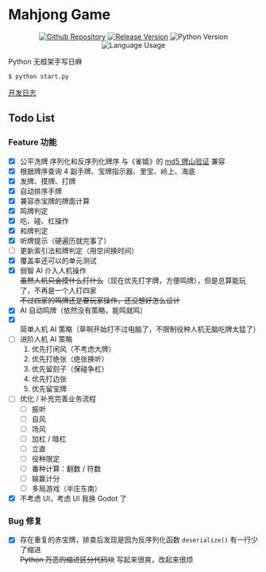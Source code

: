 # Mahjong Game

<p align="center">
    <a href="https://github.com/time2beat/mahjong-game" target="_blank"><img src="https://img.shields.io/badge/time2beat-mahjong--game-blue?logo=github" alt="Github Repository" /></a>
    <a href="https://github.com/time2beat/mahjong-game/tags" target="_blank"><img src="https://img.shields.io/github/v/tag/time2beat/mahjong-game?label=Version" alt="Release Version" /></a>
    <img src="https://img.shields.io/github/pipenv/locked/python-version/time2beat/mahjong-game" alt="Python Version" />
    <img src="https://img.shields.io/github/languages/top/time2beat/mahjong-game?label=Python&logo=python&logoColor=fff" alt="Language Usage" />
</p>

Python 无框架手写日麻

```Bash
$ python start.py
```

[开发日志](https://ews.ink/game/mahjong-game-diy/)

## Todo List

### Feature 功能

- [x] 公平洗牌 序列化和反序列化牌序 与《雀姬》的 [md5 牌山验证](https://www.queji.tw/cardsmd5/) 兼容
- [x] 根据牌序查询 4 副手牌、宝牌指示器、里宝、岭上、海底
- [x] 发牌、摸牌、打牌
- [x] 自动排序手牌
- [x] 兼容赤宝牌的牌面计算
- [x] 鸣牌判定
- [x] 吃、碰、杠操作
- [x] 和牌判定
- [x] 听牌提示（硬遍历就完事了）
- [ ] 更新索引法和牌判定（用空间换时间）
- [x] 覆盖率还可以的单元测试
- [x] 弱智 AI 介入人机操作\
       ~~虽然人机只会摸什么打什么~~（现在优先打字牌，方便鸣牌），但是总算能玩了，不再是一个人打四家\
       ~~不过四家的鸣牌还是要玩家操作，还没想好怎么设计~~
- [x] AI 自动鸣牌（依然没有策略，能鸣就鸣）
- [x] 简单人机 AI 策略（草啊开始打不过电脑了，不限制役种人机无脑吃牌太猛了）
- [ ] 进阶人机 AI 策略
  1. 优先打闲风（不考虑大牌）
  2. 优先打绝张（绝张换听）
  3. 优先留刻子（保碰争杠）
  4. 优先打边张
  5. 优先留宝牌
- [ ] 优化 / 补充完善业务流程
  - [ ] 振听
  - [ ] 自风
  - [ ] 场风
  - [ ] 加杠 / 暗杠
  - [ ] 立直
  - [ ] 役种限定
  - [ ] 番种计算：翻数 / 符数
  - [ ] 输赢计分
  - [ ] 多局游戏（半庄东南）
- [x] 不考虑 UI，考虑 UI 我换 Godot 了

### Bug 修复

- [x] 存在重复的赤宝牌，排查后发现是因为反序列化函数 `deserialize()` 有一行少了缩进\
       ~~Python 万恶的缩进区分代码块~~ 写起来很爽，改起来很烦
